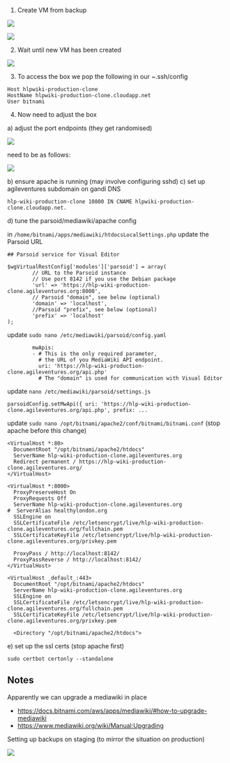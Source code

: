 1. Create VM from backup

![](https://dl.dropbox.com/s/9pq3jzu2bqa1ksx/Screenshot%202018-09-12%2016.06.38.png?dl=0)

![](https://dl.dropbox.com/s/7j7ctppiwx1ek6y/Screenshot%202018-09-12%2016.06.59.png?dl=0)

2. Wait until new VM has been created

![](https://dl.dropbox.com/s/foewonwp9mtba1q/Screenshot%202018-09-12%2016.07.58.png?dl=0)

3. To access the box we pop the following in our ~.ssh/config

```
Host hlpwiki-production-clone
HostName hlpwiki-production-clone.cloudapp.net
User bitnami
```


4. Now need to adjust the box

a) adjust the port endpoints (they get randomised)

![](https://dl.dropbox.com/s/5vzili62uyb73l7/Screenshot%202018-09-12%2016.15.47.png?dl=0)

need to be as follows:

![](https://dl.dropbox.com/s/00sw92vygg17gll/Screenshot%202018-09-12%2017.15.47.png?dl=0)

b) ensure apache is running (may involve configuring sshd)
c) set up agileventures subdomain on gandi DNS

```
hlp-wiki-production-clone 10800 IN CNAME hlpwiki-production-clone.cloudapp.net.
```


d) tune the parsoid/mediawiki/apache config

in `/home/bitnami/apps/mediawiki/htdocsLocalSettings.php` update the Parsoid URL

```
## Parsoid service for Visual Editor

$wgVirtualRestConfig['modules']['parsoid'] = array(
        // URL to the Parsoid instance
        // Use port 8142 if you use the Debian package
        'url' => 'https://hlp-wiki-production-clone.agileventures.org:8000',
        // Parsoid "domain", see below (optional)
        'domain' => 'localhost',
        //Parsoid "prefix", see below (optional)
        'prefix' => 'localhost'
);
```

update `sudo nano /etc/mediawiki/parsoid/config.yaml`

```
        mwApis:
        - # This is the only required parameter,
          # the URL of you MediaWiki API endpoint.
          uri: 'https://hlp-wiki-production-clone.agileventures.org/api.php'
          # The "domain" is used for communication with Visual Editor
```

update `nano /etc/mediawiki/parsoid/settings.js`

```
parsoidConfig.setMwApi({ uri: 'https://hlp-wiki-production-clone.agileventures.org/api.php', prefix: ...
```

update `sudo nano /opt/bitnami/apache2/conf/bitnami/bitnami.conf` (stop apache before this change)

```
<VirtualHost *:80>
  DocumentRoot "/opt/bitnami/apache2/htdocs"
  ServerName hlp-wiki-production-clone.agileventures.org
  Redirect permanent / https://hlp-wiki-production-clone.agileventures.org/
</VirtualHost>

<VirtualHost *:8000>
  ProxyPreserveHost On
  ProxyRequests Off
  ServerName hlp-wiki-production-clone.agileventures.org
#  ServerAlias healthylondon.org
  SSLEngine on
  SSLCertificateFile /etc/letsencrypt/live/hlp-wiki-production-clone.agileventures.org/fullchain.pem
  SSLCertificateKeyFile /etc/letsencrypt/live/hlp-wiki-production-clone.agileventures.org/privkey.pem

  ProxyPass / http://localhost:8142/
  ProxyPassReverse / http://localhost:8142/
</VirtualHost>

<VirtualHost _default_:443>
  DocumentRoot "/opt/bitnami/apache2/htdocs"
  ServerName hlp-wiki-production-clone.agileventures.org
  SSLEngine on
  SSLCertificateFile /etc/letsencrypt/live/hlp-wiki-production-clone.agileventures.org/fullchain.pem
  SSLCertificateKeyFile /etc/letsencrypt/live/hlp-wiki-production-clone.agileventures.org/privkey.pem

  <Directory "/opt/bitnami/apache2/htdocs">
```

e) set up the ssl certs (stop apache first)

```
sudo certbot certonly --standalone
```



Notes
-----

Apparently we can upgrade a mediawiki in place 

* https://docs.bitnami.com/aws/apps/mediawiki/#how-to-upgrade-mediawiki
* https://www.mediawiki.org/wiki/Manual:Upgrading


Setting up backups on staging (to mirror the situation on production)

![](https://dl.dropbox.com/s/xt0s5mxqg56g5v4/Screenshot%202018-09-10%2013.55.25.png?dl=0)
